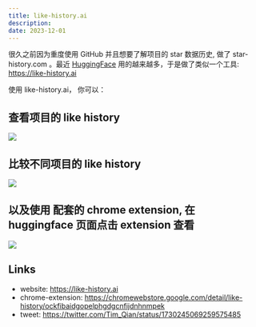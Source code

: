 ```yaml
---
title: like-history.ai
description: 
date: 2023-12-01
---
```


很久之前因为重度使用 GitHub 并且想要了解项目的 star 数据历史, 做了 star-history.com 。最近 [HuggingFace](https://huggingface.co/) 用的越来越多，于是做了类似一个工具: https://like-history.ai

使用 like-history.ai， 你可以：

## 查看项目的 like history
![](https://huggingface.co/spaces/timqian/like-history/resolve/main/public/screenshots/graph.png)

## 比较不同项目的 like history
![](https://huggingface.co/spaces/timqian/like-history/resolve/main/public/screenshots/compare.png)

## 以及使用 配套的 chrome extension, 在 huggingface 页面点击 extension 查看
![](https://huggingface.co/spaces/timqian/like-history/resolve/main/public/screenshots/extension.png)

## Links
- website: https://like-history.ai
- chrome-extension: https://chromewebstore.google.com/detail/like-history/ockfibaidgopelphgdgcnfijdnhnmpek
- tweet: https://twitter.com/Tim_Qian/status/1730245069259575485